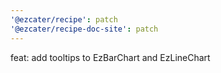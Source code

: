 ```yaml
---
'@ezcater/recipe': patch
'@ezcater/recipe-doc-site': patch
---
```


feat: add tooltips to EzBarChart and EzLineChart
